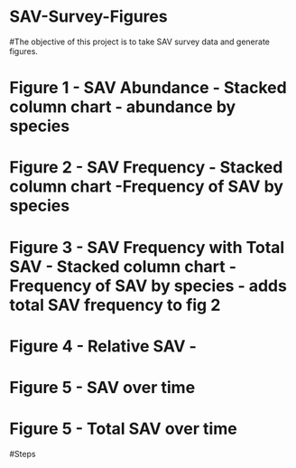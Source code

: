 # SAV-Survey-Figures

#The objective of this project is to take SAV survey data and generate figures. 
# Figure 1  - SAV Abundance - Stacked column chart - abundance by species
# Figure 2  - SAV Frequency - Stacked column chart -Frequency of SAV by species 
# Figure 3  - SAV Frequency with Total SAV - Stacked column chart -Frequency of SAV by species - adds total SAV frequency to fig 2
# Figure 4  - Relative SAV - 
# Figure 5  - SAV over time 
# Figure 5  - Total SAV over time

#Steps
